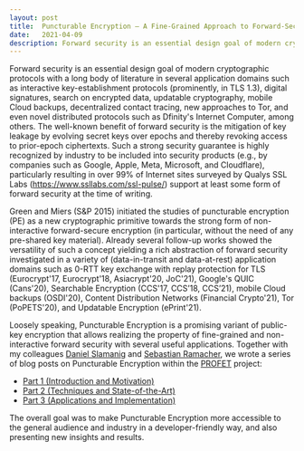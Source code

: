 ```yaml
---
layout: post
title:  Puncturable Encryption – A Fine-Grained Approach to Forward-Secure Encryption and More
date:   2021-04-09
description: Forward security is an essential design goal of modern cryptographic protocols with a long body of literature in several application domains. Together with my colleagues Daniel Slamanig and Sebastian Ramcher, we wrote a three-part series of blog posts on fine-grained forward security (within the PROFET project).
---
```


Forward security is an essential design goal of modern cryptographic protocols with a long body of literature in several application domains such as interactive key-establishment protocols (prominently, in TLS 1.3), digital signatures, search on encrypted data, updatable cryptography, mobile Cloud backups, decentralized contact tracing, new approaches to Tor, and even novel distributed protocols such as Dfinity's Internet Computer, among others. The well-known benefit of forward security is the mitigation of key leakage by evolving secret keys over epochs and thereby revoking access to prior-epoch ciphertexts. Such a strong security guarantee is highly recognized by industry to be included into security products (e.g., by companies such as Google, Apple, Meta, Microsoft, and Cloudflare), particularly resulting in over 99% of Internet sites surveyed by Qualys SSL Labs (https://www.ssllabs.com/ssl-pulse/) support at least some form of forward security at the time of writing.

Green and Miers (S&P 2015) initiated the studies of puncturable encryption (PE) as a new cryptographic primitive towards the strong form of non-interactive forward-secure encryption (in particular, without the need of any pre-shared key material). Already several follow-up works showed the versatility of such a concept yielding a rich abstraction of forward security investigated in a variety of (data-in-transit and data-at-rest) application domains such as 0-RTT key exchange with replay protection for TLS (Eurocrypt'17, Eurocrypt'18, Asiacrypt'20, JoC'21), Google's QUIC (Cans'20), Searchable Encryption (CCS'17, CCS’18, CCS’21), mobile Cloud backups (OSDI'20), Content Distribution Networks  (Financial Crypto'21), Tor (PoPETS'20), and Updatable Encryption (ePrint'21).

Loosely speaking, Puncturable Encryption is a promising variant of public-key encryption that allows realizing the property of fine-grained and non-interactive forward security with several useful applications. Together with my colleagues <a href="https://danielslamanig.info" target="_blank" rel="noopener">Daniel Slamanig</a> and <a href="http://ramacher.at" target="_blank" rel="noopener">Sebastian Ramacher</a>, we wrote a series of blog posts on Puncturable Encryption within the <a href="https://profet.at" target="_blank" rel="noopener">PROFET</a> project:

<ul>
 <li><a href="https://profet.at/blog/pe_part1/" target="_blank" rel="noopener">Part 1 (Introduction and Motivation)</a></li>
 <li><a href="https://profet.at/blog/pe_part2/" target="_blank" rel="noopener">Part 2 (Techniques and State-of-the-Art)</a></li>
 <li><a href="https://profet.at/blog/pe_part3/" target="_blank" rel="noopener">Part 3 (Applications and Implementation)</a></li>
</ul>

The overall goal was to make Puncturable Encryption more accessible to the general audience and industry in a developer-friendly way, and also presenting new insights and results.